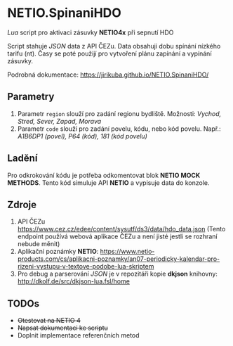 # NETIO.SpinaniHDO

*Lua* script pro aktivaci zásuvky **NETIO4x** při sepnutí HDO

Script stahuje *JSON* data z API ČEZu. Data obsahují dobu spínání nízkého tarifu (nt).
Časy se poté použijí pro vytvoření plánu zapínání a vypínání zásuvky.

Podrobná dokumentace: <https://jirikuba.github.io/NETIO.SpinaniHDO/>

## Parametry

1. Parametr `region` slouží pro zadání regionu bydliště. Možnosti: *Vychod, Stred, Sever, Zapad, Morava*
2. Parametr `code` slouží pro zadání povelu, kódu, nebo kód povelu. Např.: *A1B6DP1 (povel), P64 (kód), 181 (kód povelu)*

## Ladění

Pro odkrokování kódu je potřeba odkomentovat blok **NETIO MOCK METHODS**. Tento kód simuluje API **NETIO** a vypisuje data do konzole.

## Zdroje

1. API ČEZu <https://www.cez.cz/edee/content/sysutf/ds3/data/hdo_data.json> (Tento endpoint používá webová aplikace ČEZu a není jisté jestli se rozhraní nebude měnit)
2. Aplikační poznámky **NETIO**: <https://www.netio-products.com/cs/aplikacni-poznamky/an07-periodicky-kalendar-pro-rizeni-vystupu-v-textove-podobe-lua-skriptem>
3. Pro debug a parserování _JSON_ je v repozitáři kopie **dkjson** knihovny: <http://dkolf.de/src/dkjson-lua.fsl/home>

## TODOs

- ~~Otestovat na NETIO 4~~
- ~~Napsat dokumentaci ke scriptu~~
- Doplnit implementace referenčních metod
